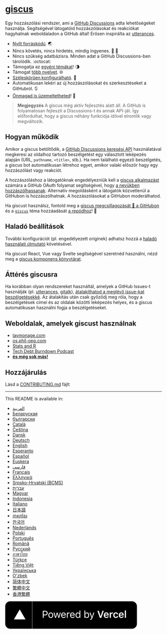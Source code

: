 # [giscus][giscus]

Egy hozzászólási rendszer, ami a [GitHub Discussions][discussions] adta lehetőségeket használja. Segítségével látogatóid hozzászólásokat és reakciókat hagyhatnak weboldaladon a GitHub által! Erősen inspirálta az [utterances][utterances].

- [Nyílt forráskódú][repo]. 🌏
- Nincs követés, nincs hirdetés, mindig ingyenes. 📡 🚫
- Nincs szükség adatbázisra. Minden adat a GitHub Discussions-ben tárolódik. :octocat:
- Támogatja az [egyéni témákat][creating-custom-themes]! 🌗
- Támogat [több nyelvet][multiple-languages]. 🌐
- [Széleskörűen konfigurálható][advanced-usage]. 🔧
- Automatikusan lekéri az új hozzászólásokat és szerkesztéseket a GitHubról. 🔃
- [Önmagad is üzemeltetheted][self-hosting]! 🤳

> **Megjegyzés**
> A giscus még aktív fejlesztés alatt áll. A GitHub is folyamatosan fejleszti a Discussions-t és annak API-ját. Így előfordulhat, hogy a giscus néhány funkciója idővel elromlik vagy megváltozik.

## Hogyan működik

Amikor a giscus betöltődik, a [GitHub Discussions keresési API][search-api] használatával megkeresi az oldalhoz tartozó beszélgetést egy választott leképezés alapján (URL, `pathname`, `<title>`, stb.). Ha nem található egyező beszélgetés, a giscus bot automatikusan létrehoz egyet, amikor valaki először hagy egy hozzászólást vagy reakciót.

A hozzászóláshoz a látogatóknak engedélyezniük kell a [giscus alkalmazást][giscus-app] számára a GitHub OAuth folyamat segítségével, hogy [a nevükben hozzászólhassanak][authorization]. Alternatív megoldásként a látogatók közvetlenül a GitHubon is hozzászólhatnak. A hozzászólásokat a GitHubon moderálhatod.

[giscus]: https://giscus.app
[discussions]: https://docs.github.com/en/discussions
[utterances]: https://github.com/utterance/utterances
[repo]: https://github.com/giscus/giscus
[advanced-usage]: https://github.com/giscus/giscus/blob/main/ADVANCED-USAGE.md
[creating-custom-themes]: https://github.com/giscus/giscus/blob/main/ADVANCED-USAGE.md#data-theme
[multiple-languages]: https://github.com/giscus/giscus/blob/main/CONTRIBUTING.md#adding-localizations
[self-hosting]: https://github.com/giscus/giscus/blob/main/SELF-HOSTING.md
[search-api]: https://docs.github.com/en/graphql/guides/using-the-graphql-api-for-discussions#search
[giscus-app]: https://github.com/apps/giscus
[authorization]: https://docs.github.com/en/developers/apps/identifying-and-authorizing-users-for-github-apps

<!-- configuration -->

Ha giscust használsz, fontold meg a [giscus megcsillagozását 🌟 a GitHubon][repo] és a [`giscus`][giscus-topic] téma hozzáadását [a repódhoz][topic-howto]! 🎉

## Haladó beállítások

További konfigurációt (pl. engedélyezett originek) adhatsz hozzá a [haladó használati útmutató][advanced-usage] követésével.

Ha giscust React, Vue vagy Svelte segítségével szeretnéd használni, nézd meg a [giscus komponens könyvtárat][giscus-component].

## Áttérés giscusra

Ha korábban olyan rendszereket használtál, amelyek a GitHub Issues-t használják (pl. [utterances][utterances], [gitalk][gitalk]), [átalakíthatod a meglévő issue-kat beszélgetésekké][convert]. Az átalakítás után csak győződj meg róla, hogy a beszélgetések címei és az oldalak közötti leképezés helyes, és a giscus automatikusan használni fogja a beszélgetéseket.

## Weboldalak, amelyek giscust használnak

- [laymonage.com][laymonage-website]
- [os.phil-opp.com][os-phil-opp]
- [Stats and R][statsandr]
- [Tech Debt Burndown Podcast][techdebtburndown]
- [**és még sok más!**][giscus-topic]

## Hozzájárulás

Lásd a [CONTRIBUTING.md][contributing] fájlt

[giscus-component]: https://github.com/giscus/giscus-component
[repo]: https://github.com/giscus/giscus
[giscus-topic]: https://github.com/topics/giscus
[topic-howto]: https://docs.github.com/en/github/administering-a-repository/classifying-your-repository-with-topics
[advanced-usage]: https://github.com/giscus/giscus/blob/main/ADVANCED-USAGE.md
[utterances]: https://github.com/utterance/utterances
[gitalk]: https://github.com/gitalk/gitalk
[convert]: https://docs.github.com/en/discussions/managing-discussions-for-your-community/moderating-discussions#converting-an-issue-to-a-discussion
[laymonage-website]: https://laymonage.com/posts/giscus
[os-phil-opp]: https://os.phil-opp.com
[statsandr]: https://statsandr.com
[techdebtburndown]: https://techdebtburndown.com
[contributing]: https://github.com/giscus/giscus/blob/main/CONTRIBUTING.md

<!-- end -->

---

This README is available in:

- [العربية](README.ar.md)
- [Беларуская](README.be.md)
- [български](README.bg.md)
- [Català](README.ca.md)
- [Čeština](README.cs.md)
- [Dansk](README.da.md)
- [Deutsch](README.de.md)
- [English](README.md)
- [Esperanto](README.eo.md)
- [Español](README.es.md)
- [Euskera](README.eu.md)
- [فارسی](README.fa.md)
- [Français](README.fr.md)
- [Ελληνικά](README.gr.md)
- [Srpsko-Hrvatski (BCMS)](README.hbs.md)
- [עברית](README.he.md)
- [Magyar](README.hu.md)
- [Indonesia](README.id.md)
- [Italiano](README.it.md)
- [日本語](README.ja.md)
- [ភាសាខ្មែរ](README.kh.md)
- [한국어](README.ko.md)
- [Nederlands](README.nl.md)
- [Polski](README.pl.md)
- [Português](README.pt.md)
- [Română](README.ro.md)
- [Русский](README.ru.md)
- [ภาษาไทย](README.th.md)
- [Türkçe](README.tr.md)
- [Tiếng Việt](README.vi.md)
- [Українська](README.uk.md)
- [O'zbek](README.uz.md)
- [简体中文](README.zh-CN.md)
- [繁體中文](README.zh-TW.md)
- [香港繁體](README.zh-HK.md)

[![Powered by Vercel](public/powered-by-vercel.svg)][vercel]

[vercel]: https://vercel.com/?utm_source=giscus&utm_campaign=oss
